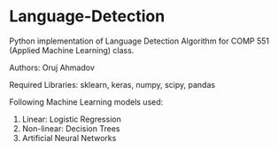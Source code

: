 # Language-Detection
Python implementation of Language Detection Algorithm for COMP 551 (Applied Machine Learning) class.

Authors:
Oruj Ahmadov

Required Libraries: sklearn, keras, numpy, scipy, pandas

Following Machine Learning models used:

1) Linear: Logistic Regression
2) Non-linear: Decision Trees
3) Artificial Neural Networks
